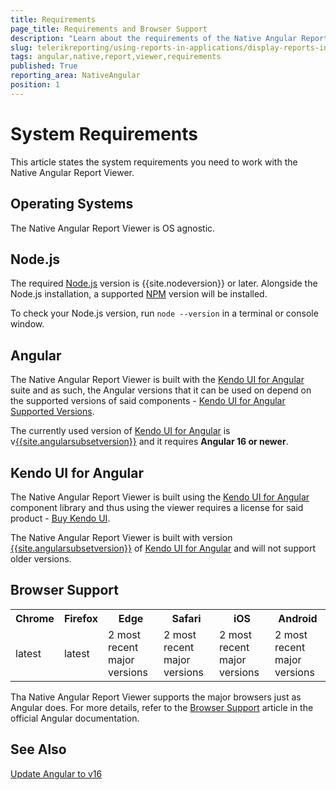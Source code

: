 ```yaml
---
title: Requirements
page_title: Requirements and Browser Support
description: "Learn about the requirements of the Native Angular Report Viewer dependencies - NodeJS, Angular and Kendo UI for Angular, plus the list of supported browsers."
slug: telerikreporting/using-reports-in-applications/display-reports-in-applications/web-application/native-angular-report-viewer/requirements
tags: angular,native,report,viewer,requirements
published: True
reporting_area: NativeAngular
position: 1
---
```


<style>
table th:first-of-type {
	width: 10%;
}
table th:nth-of-type(2) {
	width: 10%;
}
table th:nth-of-type(3) {
	width: 20%;
}
table th:nth-of-type(4) {
	width: 20%;
}
table th:nth-of-type(5) {
	width: 20%;
}
table th:nth-of-type(6) {
	width: 20%;
}
</style>

# System Requirements

This article states the system requirements you need to work with the Native Angular Report Viewer.

## Operating Systems

The Native Angular Report Viewer is OS agnostic.

## Node.js

The required [Node.js](https://nodejs.org) version is {{site.nodeversion}} or later. Alongside the Node.js installation, a supported [NPM](https://www.npmjs.com/) version will be installed.

To check your Node.js version, run `node --version` in a terminal or console window.

## Angular

The Native Angular Report Viewer is built with the [Kendo UI for Angular](https://www.telerik.com/kendo-angular-ui) suite and as such, the Angular versions that it can be used on depend on the supported versions of said components - [Kendo UI for Angular Supported Versions](https://www.telerik.com/kendo-angular-ui/components/installation/requirements/#toc-angular).

The currently used version of [Kendo UI for Angular](https://www.telerik.com/kendo-angular-ui) is v[{{site.angularsubsetversion}}](https://www.telerik.com/kendo-angular-ui/components/changelogs/kendo-angular-ui/#v{{site.angularsubsetversion}}) and it requires **Angular 16 or newer**.

## Kendo UI for Angular

The Native Angular Report Viewer is built using the [Kendo UI for Angular](https://www.telerik.com/kendo-angular-ui) component library and thus using the viewer requires a license for said product - [Buy Kendo UI](https://www.telerik.com/purchase/kendo-ui).

The Native Angular Report Viewer is built with version [{{site.angularsubsetversion}}](https://www.telerik.com/kendo-angular-ui/components/changelogs/kendo-angular-ui/#v{{site.angularsubsetversion}}) of [Kendo UI for Angular](https://www.telerik.com/kendo-angular-ui) and will not support older versions.

## Browser Support

<table style="width:100%">
	<tr>
		<th>Chrome</th>
		<th>Firefox</th>
		<th>Edge</th>
		<th>Safari</th>
		<th>iOS</th>
		<th>Android</th>
	</tr>
	<tr>
		<td>latest</td>
		<td>latest</td>
		<td>2 most recent major versions</td>
		<td>2 most recent major versions</td>
		<td>2 most recent major versions</td>
		<td>2 most recent major versions</td>
	</tr>
</table>

Tha Native Angular Report Viewer supports the major browsers just as Angular does. For more details, refer to the [Browser Support](https://angular.dev/reference/versions#browser-support) article in the official Angular documentation.

## See Also

[Update Angular to v16](https://v17.angular.io/guide/update-to-version-16)